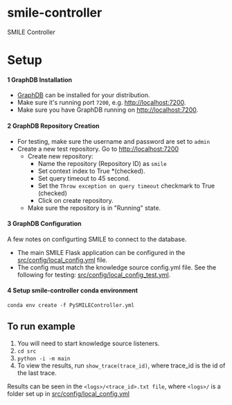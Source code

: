 # smile-controller
SMILE Controller



# Setup

#### 1 GraphDB Installation
- [GraphDB](https://www.ontotext.com/products/graphdb/) can be installed for your distribution.
- Make sure it's running port `7200`, e.g. [http://localhost:7200](http://localhost:7200).
- Make sure you have GraphDB running on [http://localhost:7200](http://localhost:7200).

#### 2 GraphDB Repository Creation
- For testing, make sure the username and password are set to `admin`
- Create a new test repository. Go to [http://localhost:7200](http://localhost:7200)
  - Create new repository:
    - Name the repository (Repository ID) as `smile`
    - Set context index to True *(checked).
    - Set query timeout to 45 second.
    - Set the `Throw exception on query timeout` checkmark to True (checked)
    - Click on create repository.
  - Make sure the repository is in "Running" state.


#### 3 GraphDB Configuration
A few notes on configurting SMILE to connect to the database.
- The main SMILE Flask application can be configured in the [src/config/local_config.yml](src/config/local_config.yml) file.
- The config must match the knowledge source config.yml file. See the following for testing: [src/config/local_config_test.yml](src/config/local_config_test.yml).

#### 4 Setup smile-controller conda environment
`conda env create -f PySMILEController.yml`

## To run example
1. You will need to start knowledge source listeners.
1. `cd src`
1. `python -i -m main`
1. To view the results, run `show_trace(trace_id)`, where trace_id is the id of the last trace.

Results can be seen in the `<logs>/<trace_id>.txt file`, where `<logs>/` is a folder set up in [src/config/local_config.yml](src/config/local_config.yml)
